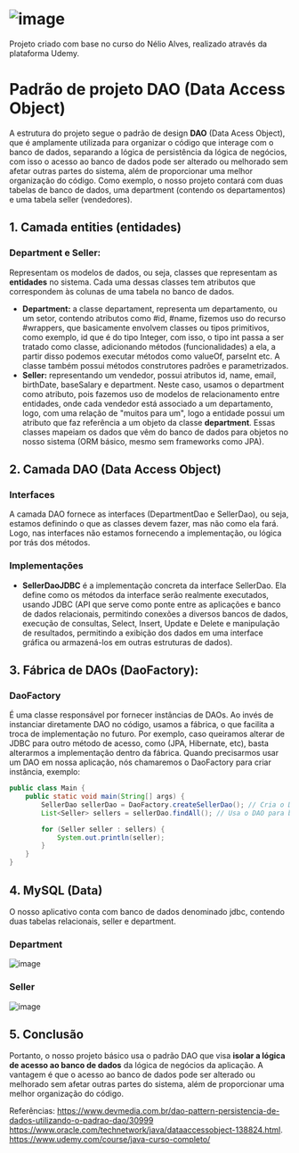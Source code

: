 # ![image](https://github.com/user-attachments/assets/ba18de02-632e-4f53-a110-9309eb158ca5)
Projeto criado com base no curso do Nélio Alves, realizado através da plataforma Udemy.

# Padrão de projeto DAO (Data Access Object)
A estrutura do projeto segue o padrão de design **DAO** (Data Acess Object), que é amplamente utilizada para organizar o código que interage com o banco de dados, separando a lógica de persistência da lógica de negócios, com isso o acesso ao banco de dados pode ser alterado ou melhorado sem afetar outras partes do sistema, além de proporcionar uma melhor organização do código. 
Como exemplo, o nosso projeto contará com duas tabelas de banco de dados, uma department (contendo os departamentos) e uma tabela seller (vendedores). 
## 1. Camada entities (entidades)
### Department e **Seller:**
Representam os modelos de dados, ou seja, classes que representam as **entidades** no sistema. Cada uma dessas classes tem atributos que correspondem às colunas de uma tabela no banco de dados. 
- **Department:** a classe departament, representa um departamento, ou um setor, contendo atributos como #id, #name, fizemos uso do recurso #wrappers, que basicamente envolvem classes ou tipos primitivos, como exemplo, id que é do tipo Integer, com isso, o tipo int passa a ser tratado como classe, adicionando métodos (funcionalidades) a ela, a partir disso podemos executar métodos como valueOf, parseInt etc. A classe também possui métodos construtores padrões e parametrizados. 
- **Seller:** representando um vendedor, possui atributos id, name, email, birthDate, baseSalary e department. Neste caso, usamos o department como atributo, pois fazemos uso de modelos de relacionamento entre entidades, onde cada vendedor está associado a um departamento, logo, com uma relação de "muitos para um", logo a entidade possui um atributo que faz referência a um objeto da classe **department**.
Essas classes mapeiam os dados que vêm do banco de dados para objetos no nosso sistema (ORM básico, mesmo sem frameworks como JPA).

## 2. Camada DAO (Data Access Object)
### Interfaces
A camada DAO fornece as interfaces (DepartmentDao e SellerDao), ou seja, estamos definindo o que as classes devem fazer, mas não como ela fará. Logo, nas interfaces não estamos fornecendo a implementação, ou lógica por trás dos métodos. 
### Implementações
- **SellerDaoJDBC** é a implementação concreta da interface SellerDao. Ela define como os métodos da interface serão realmente executados, usando JDBC (API que serve como ponte entre as aplicações e banco de dados relacionais, permitindo conexões a diversos bancos de dados, execução de consultas, Select, Insert, Update e Delete e manipulação de resultados, permitindo a exibição dos dados em uma interface gráfica ou armazená-los em outras estruturas de dados). 

## 3. Fábrica de DAOs (DaoFactory):
### DaoFactory 
É uma classe responsável por fornecer instâncias de DAOs. Ao invés de instanciar diretamente DAO no código, usamos a fábrica, o que facilita a troca de implementação no futuro. Por exemplo, caso queiramos alterar de JDBC para outro método de acesso, como (JPA, Hibernate, etc), basta alterarmos a implementação dentro da fábrica.
Quando precisarmos usar um DAO em nossa aplicação, nós chamaremos o DaoFactory para criar instância, exemplo:
``` java
public class Main {
    public static void main(String[] args) {
        SellerDao sellerDao = DaoFactory.createSellerDao(); // Cria o DAO
        List<Seller> sellers = sellerDao.findAll(); // Usa o DAO para buscar dados

        for (Seller seller : sellers) {
            System.out.println(seller);
        }
    }
}
```
## 4. MySQL (Data)
O nosso aplicativo conta com banco de dados denominado jdbc, contendo duas tabelas relacionais, seller e department. 
### Department 
![image](https://github.com/user-attachments/assets/b9ef2e62-509c-47f8-81b8-af55823d4aac)

### Seller
![image](https://github.com/user-attachments/assets/addb84b3-40f2-4b58-9ff5-aec19c4f838b)



## 5. Conclusão
 Portanto, o nosso projeto básico usa o padrão DAO que visa **isolar a lógica de acesso ao banco de dados** da lógica de negócios da aplicação. A vantagem é que o acesso ao banco de dados pode ser alterado ou melhorado sem afetar outras partes do sistema, além de proporcionar uma melhor organização do código.
 
 Referências:
https://www.devmedia.com.br/dao-pattern-persistencia-de-dados-utilizando-o-padrao-dao/30999
https://www.oracle.com/technetwork/java/dataaccessobject-138824.html.
https://www.udemy.com/course/java-curso-completo/


